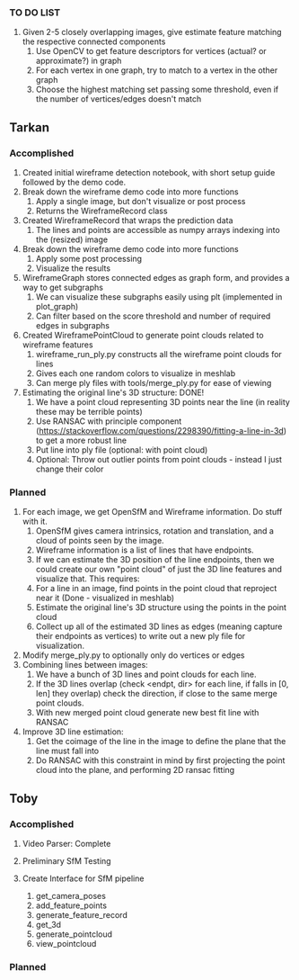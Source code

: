 ### TO DO LIST

1. Given 2-5 closely overlapping images, give estimate feature matching the respective connected components
    1. Use OpenCV to get feature descriptors for vertices (actual? or approximate?) in graph
    1. For each vertex in one graph, try to match to a vertex in the other graph
    1. Choose the highest matching set passing some threshold, even if the number of vertices/edges doesn't match

## Tarkan

### Accomplished

1. Created initial wireframe detection notebook, with short setup guide followed by the demo code.
1. Break down the wireframe demo code into more functions
    1. Apply a single image, but don't visualize or post process
    2. Returns the WireframeRecord class
2. Created WireframeRecord that wraps the prediction data
    1. The lines and points are accessible as numpy arrays indexing into the (resized) image
1. Break down the wireframe demo code into more functions
    1. Apply some post processing
    2. Visualize the results
1. WireframeGraph stores connected edges as graph form, and provides a way to get subgraphs
    1. We can visualize these subgraphs easily using plt (implemented in plot\_graph)
    2. Can filter based on the score threshold and number of required edges in subgraphs
1. Created WireframePointCloud to generate point clouds related to wireframe features
    1. wireframe\_run\_ply.py constructs all the wireframe point clouds for lines
    2. Gives each one random colors to visualize in meshlab
    3. Can merge ply files with tools/merge\_ply.py for ease of viewing
1. Estimating the original line's 3D structure: DONE!
    1. We have a point cloud representing 3D points near the line (in reality these may be terrible points)
    2. Use RANSAC with principle component (https://stackoverflow.com/questions/2298390/fitting-a-line-in-3d) to get a more robust line
    3. Put line into ply file (optional: with point cloud)
    4. Optional: Throw out outlier points from point clouds - instead I just change their color

### Planned

1. For each image, we get OpenSfM and Wireframe information. Do stuff with it.
    1. OpenSfM gives camera intrinsics, rotation and translation, and a cloud of points seen by the image.
    2. Wireframe information is a list of lines that have endpoints.
    3. If we can estimate the 3D position of the line endpoints, then we could create our own "point cloud" of just the 3D line features and visualize that. This requires:
    4. For a line in an image, find points in the point cloud that reproject near it (Done - visualized in meshlab)
    5. Estimate the original line's 3D structure using the points in the point cloud
    6. Collect up all of the estimated 3D lines as edges (meaning capture their endpoints as vertices) to write out a new ply file for visualization.
1. Modify merge\_ply.py to optionally only do vertices or edges
2. Combining lines between images:
    1. We have a bunch of 3D lines and point clouds for each line.
    2. If the 3D lines overlap (check <endpt, dir> for each line, if falls in [0, len] they overlap) check the direction, if close to the same merge point clouds.
    3. With new merged point cloud generate new best fit line with RANSAC
3. Improve 3D line estimation:
    1. Get the coimage of the line in the image to define the plane that the line must fall into
    2. Do RANSAC with this constraint in mind by first projecting the point cloud into the plane, and performing 2D ransac fitting

## Toby

### Accomplished
1. Video Parser: Complete

1. Preliminary SfM Testing
2. Create Interface for SfM pipeline
    1. get_camera_poses
    2. add_feature_points
    3. generate_feature_record
    4. get_3d
    5. generate_pointcloud
    6. view_pointcloud
    
### Planned

